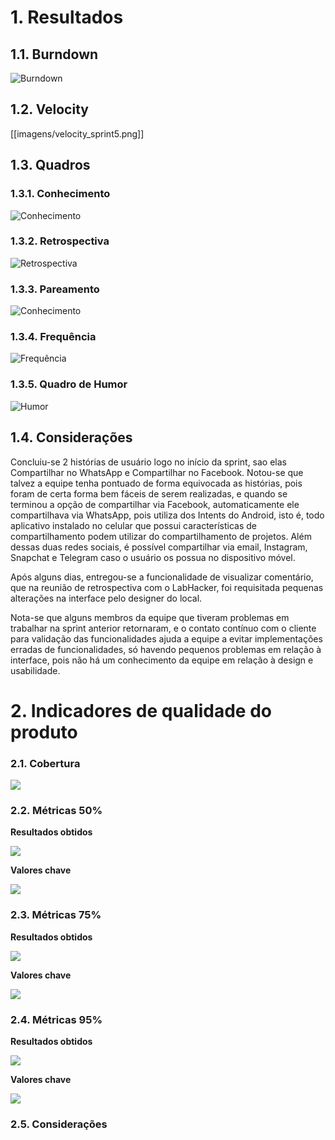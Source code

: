 # 1. Resultados

## 1.1. Burndown

![Burndown](https://raw.githubusercontent.com/wiki/fga-gpp-mds/2016.2-Time01-WikiLegis/imagens/burdown_sprint5.png)

## 1.2. Velocity

[[imagens/velocity_sprint5.png]]

## 1.3. Quadros

### 1.3.1. Conhecimento

![Conhecimento](https://raw.githubusercontent.com/wiki/fga-gpp-mds/2016.2-Time01-WikiLegis/imagens/conhecimento4.jpg)

### 1.3.2. Retrospectiva

![Retrospectiva](https://raw.githubusercontent.com/wiki/fga-gpp-mds/2016.2-Time01-WikiLegis/imagens/RetrospectivaS5.jpg)

### 1.3.3. Pareamento

![Conhecimento](https://raw.githubusercontent.com/wiki/fga-gpp-mds/2016.2-Time01-WikiLegis/imagens/pair5.jpg)

### 1.3.4. Frequência

![Frequẽncia](https://raw.githubusercontent.com/wiki/fga-gpp-mds/2016.2-Time01-WikiLegis/imagens/presencaS5.png)

### 1.3.5. Quadro de Humor

![Humor](https://raw.githubusercontent.com/wiki/fga-gpp-mds/2016.2-Time01-WikiLegis/imagens/sent4.jpg)

## 1.4. Considerações

Concluiu-se 2 histórias de usuário logo no início da sprint, sao elas Compartilhar no WhatsApp e Compartilhar no Facebook. Notou-se que talvez a equipe tenha pontuado de forma equivocada as histórias, pois foram de certa forma bem fáceis de serem realizadas, e quando se terminou a opção de compartilhar via Facebook, automaticamente ele compartilhava via WhatsApp, pois utiliza dos Intents do Android, isto é, todo aplicativo instalado no celular que possui características de compartilhamento podem utilizar do compartilhamento de projetos. Além dessas duas redes sociais, é possível compartilhar via email, Instagram, Snapchat e Telegram caso o usuário os possua no dispositivo móvel.

Após alguns dias, entregou-se a funcionalidade de visualizar comentário, que na reunião de retrospectiva com o LabHacker, foi requisitada pequenas alterações na interface pelo designer do local.

Nota-se que alguns membros da equipe que tiveram problemas em trabalhar na sprint anterior retornaram, e o contato contínuo com o cliente para validação das funcionalidades ajuda a equipe a evitar implementações erradas de funcionalidades, só havendo pequenos problemas em relação à interface, pois não há um conhecimento da equipe em relação à design e usabilidade.

# 2. Indicadores de qualidade do produto

### 2.1. Cobertura

![](https://raw.githubusercontent.com/wiki/fga-gpp-mds/2016.2-Time01-WikiLegis/imagens/coverage_s6.png)

### 2.2. Métricas 50%

**Resultados obtidos**

![](https://raw.githubusercontent.com/wiki/fga-gpp-mds/2016.2-Time01-WikiLegis/imagens/sprint5_mean.png)

**Valores chave**

![](https://raw.githubusercontent.com/wiki/fga-gpp-mds/2016.2-Time01-WikiLegis/imagens/valores_0.png)

### 2.3. Métricas 75%

**Resultados obtidos**

![](https://raw.githubusercontent.com/wiki/fga-gpp-mds/2016.2-Time01-WikiLegis/imagens/sprint5_upper.png)

**Valores chave**

![](https://raw.githubusercontent.com/wiki/fga-gpp-mds/2016.2-Time01-WikiLegis/imagens/valores_75.png)

### 2.4. Métricas 95%

**Resultados obtidos**

![](https://raw.githubusercontent.com/wiki/fga-gpp-mds/2016.2-Time01-WikiLegis/imagens/sprint5_ninety.png)

**Valores chave**

![](https://raw.githubusercontent.com/wiki/fga-gpp-mds/2016.2-Time01-WikiLegis/imagens/valores_95.png)

### 2.5. Considerações
